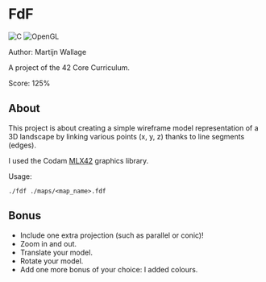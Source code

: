 # FdF

![C](https://img.shields.io/badge/c-%2300599C.svg?style=for-the-badge&logo=c&logoColor=white)
![OpenGL](https://img.shields.io/badge/OpenGL-%23FFFFFF.svg?style=for-the-badge&logo=opengl)

Author: Martijn Wallage

A project of the 42 Core Curriculum.

Score: 125%

## About

This project is about creating a simple wireframe model representation of a 3D landscape by linking various points (x, y, z) thanks to line segments (edges).

I used the Codam <a href="https://github.com/codam-coding-college/MLX42">MLX42</a> graphics library.

Usage:

`./fdf ./maps/<map_name>.fdf`


## Bonus

- Include one extra projection (such as parallel or conic)!
- Zoom in and out.
- Translate your model.
- Rotate your model.
- Add one more bonus of your choice: I added colours.
